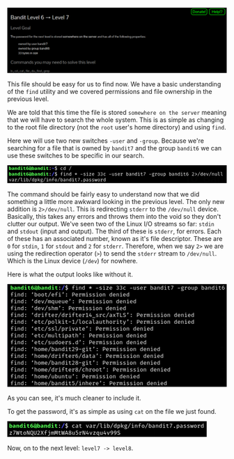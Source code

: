 ![bandit6_01.png](https://raw.githubusercontent.com/ToasterMouse/WriteupsAndCTFs/main/overthewire/bandit/images/bandit6_01.png)

This file should be easy for us to find now. We have a basic understanding of the `find` utility and we covered permissions and file ownership in the previous level. 

We are told that this time the file is stored `somewhere on the server` meaning that we will have to search the whole system. This is as simple as changing to the root file directory (not the `root` user's home directory) and using `find`.

Here we will use two new switches `-user` and `-group`. Because we're searching for a file that is owned by `bandit7` and the group `bandit6` we can use these switches to be specific in our search.

![bandit6_02.png](https://raw.githubusercontent.com/ToasterMouse/WriteupsAndCTFs/main/overthewire/bandit/images/bandit6_02.png)

The command should be fairly easy to understand now that we did something a little more awkward looking in the previous level. The only new addition is `2>/dev/null`. This is redirecting `stderr` to the `/dev/null` device. Basically, this takes any errors and throws them into the void so they don't clutter our output. We've seen two of the Linux I/O streams so far: `stdin` and `stdout` (input and output). The third of these is `stderr`, for errors. Each of these has an associated number, known as it's file descriptor. These are `0` for `stdin`, `1` for `stdout` and `2` for `stderr`. Therefore, when we say `2>` we are using the redirection operator (`>`) to send the `stderr` stream to `/dev/null`. Which is the Linux device (`/dev`) for nowhere.

Here is what the output looks like without it.

![bandit6_03.png](https://raw.githubusercontent.com/ToasterMouse/WriteupsAndCTFs/main/overthewire/bandit/images/bandit6_03.png)

As you can see, it's much cleaner to include it.

To get the password, it's as simple as using `cat` on the file we just found.

![bandit6_04.png](https://raw.githubusercontent.com/ToasterMouse/WriteupsAndCTFs/main/overthewire/bandit/images/bandit6_04.png)

Now, on to the next level: `level7 -> level8`.

